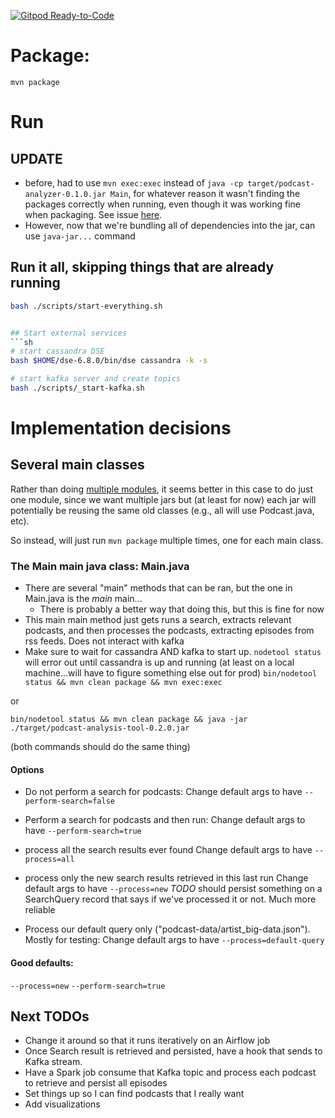 [![Gitpod Ready-to-Code](https://img.shields.io/badge/Gitpod-Ready--to--Code-blue?logo=gitpod)](https://gitpod.io/#https://github.com/RyanQuey/java-podcast-processor) 

# Package:

`mvn package`

# Run

## UPDATE
* before, had to use `mvn exec:exec` instead of `java -cp target/podcast-analyzer-0.1.0.jar Main`, for whatever reason it wasn't finding the packages correctly when running, even though it was working fine when packaging. See issue [here](https://stackoverflow.com/questions/37960551/caused-by-java-lang-classnotfoundexception-org-apache-commons-io-fileutils/37960658#comment109230841_37960658).
* However, now that we're bundling all of dependencies into the jar, can use `java-jar...` command

## Run it all, skipping things that are already running
```sh
bash ./scripts/start-everything.sh


## Start external services
```sh
# start cassandra DSE
bash $HOME/dse-6.8.0/bin/dse cassandra -k -s

# start kafka server and create topics
bash ./scripts/_start-kafka.sh
```

# Implementation decisions
## Several main classes
Rather than doing [multiple modules](https://maven.apache.org/guides/mini/guide-multiple-modules.html), it seems better in this case to do just one module, since we want multiple jars but (at least for now) each jar will potentially be reusing the same old classes (e.g., all will use Podcast.java, etc).

So instead, will just run `mvn package` multiple times, one for each main class.

### The Main main java class: Main.java
* There are several "main" methods that can be ran, but the one in Main.java is the *main* main...
  - There is probably a better way that doing this, but this is fine for now
* This main main method just gets runs a search, extracts relevant podcasts, and then processes the podcasts, extracting episodes from rss feeds. Does not interact with kafka
* Make sure to wait for cassandra AND kafka to start up. `nodetool status` will error out until cassandra is up and running (at least on a local machine...will have to figure something else out for prod)
`bin/nodetool status && mvn clean package && mvn exec:exec` 

or 

`bin/nodetool status && mvn clean package && java -jar ./target/podcast-analysis-tool-0.2.0.jar` 

(both commands should do the same thing)


#### Options
- Do not perform a search for podcasts:
Change default args to have `--perform-search=false`

- Perform a search for podcasts and then run:
Change default args to have `--perform-search=true`

- process all the search results ever found
Change default args to have `--process=all`

- process only the new search results retrieved in this last run
Change default args to have `--process=new`
*TODO* should persist something on a SearchQuery record that says if we've processed it or not. Much more reliable

- Process our default query only ("podcast-data/artist_big-data.json"). Mostly for testing:
Change default args to have `--process=default-query`

#### Good defaults:
`--process=new`
`--perform-search=true`



## Next TODOs
- Change it around so that it runs iteratively on an Airflow job
- Once Search result is retrieved and persisted, have a hook that sends to Kafka stream. 
- Have a Spark job consume that Kafka topic and process each podcast to retrieve and persist all episodes
- Set things up so I can find podcasts that I really want
- Add visualizations

